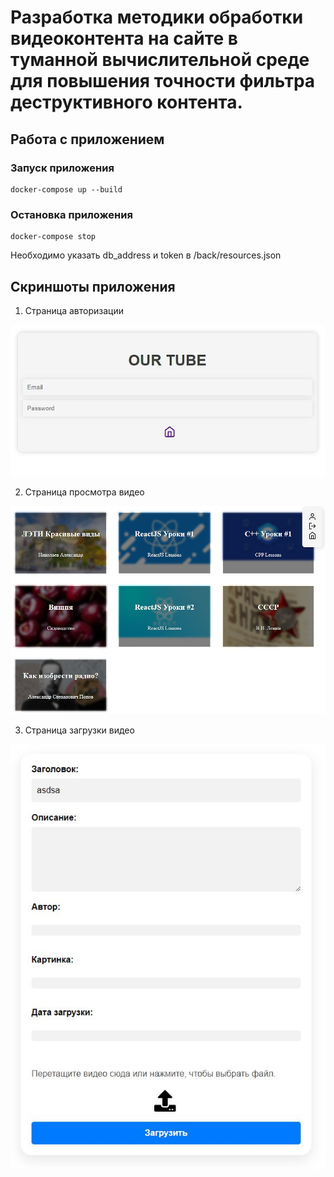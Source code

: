 # Разработка методики обработки видеоконтента на сайте в туманной вычислительной среде для повышения точности фильтра деструктивного контента.

## Работа с приложением

### Запуск приложения
```
docker-compose up --build
```

### Остановка приложения
```
docker-compose stop
```

Необходимо указать db_address и token в /back/resources.json

## Скриншоты приложения

1. Страница авторизации

![Страница авторизации](https://github.com/XandrNiko/ourtube/blob/main/images/authpage.jpg)

2. Страница просмотра видео

![Страница просмотра видео](https://github.com/XandrNiko/ourtube/blob/main/images/gallerypage.jpg)

3. Страница загрузки видео

![Страница загрузки видео](https://github.com/XandrNiko/ourtube/blob/main/images/exportpage.jpg)
